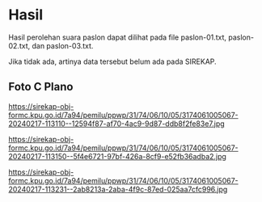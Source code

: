 # Hasil

Hasil perolehan suara paslon dapat dilihat pada file paslon-01.txt, paslon-02.txt, dan paslon-03.txt.

Jika tidak ada, artinya data tersebut belum ada pada SIREKAP.

## Foto C Plano

https://sirekap-obj-formc.kpu.go.id/7a94/pemilu/ppwp/31/74/06/10/05/3174061005067-20240217-113110--12594f87-af70-4ac9-9d87-ddb8f2fe83e7.jpg

https://sirekap-obj-formc.kpu.go.id/7a94/pemilu/ppwp/31/74/06/10/05/3174061005067-20240217-113150--5f4e6721-97bf-426a-8cf9-e52fb36adba2.jpg

https://sirekap-obj-formc.kpu.go.id/7a94/pemilu/ppwp/31/74/06/10/05/3174061005067-20240217-113231--2ab8213a-2aba-4f9c-87ed-025aa7cfc996.jpg

